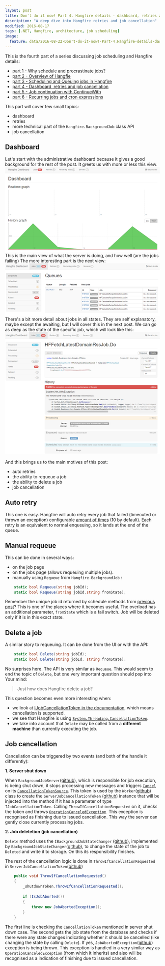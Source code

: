 ```yaml
---
layout: post
title: Don't do it now! Part 4. Hangfire details - dashboard, retries and job cancellation 
description: "A deep dive into Hangfire retries and job cancellation"
modified: 2016-08-17
tags: [.NET, Hangfire, architecture, job scheduling]
image:
  feature: data/2016-08-22-Don't-do-it-now!-Part-4.Hangfire-details-dashboard,retries-and-job-cancellation/logo.png
---
```


This is the fourth part of a series discussing job scheduling and Hangfire details:

- [part 1 - Why schedule and procrastinate jobs?](/Don't-do-it)
- [part 2 - Overview of Hangfie](/Don't-do-it-now!-Part-2.-Background-tasks,-job-queuing-and-scheduling-with-Hangfire/)
- [part 3 - Scheduling and Queuing jobs in Hangfire](/Don't-do-it-now!-Part-3.-Hangfire-details-jobs/)
- [part 4 - Dashboard, retries and job cancellation](/Don't-do-it-now!-Part-4.-Hangfire-details-dashboard,-retries-and-job-cancellation/)
- [part 5 - Job continuation with ContinueWith](/Don't-do-it-now!-Part-5.-Hangfire-job-continuation,-ContinueWith/)
- [part 6 - Recurring jobs and cron expressions](/Don't-do-it-now!-Part-6.-Hangfire-recurring-jobs/)

This part will cover few small topics:

- dashboard
- retries 
- more technical part of the `Hangfire.BackgroundJob` class API
- job cancellation

## Dashboard
Let's start with the administrative dashboard because it gives a good background for the rest of the post.
It greets us with more or less this view:
![dashboard Main](/data/2016-08-22-Don't-do-it-now!-Part-4.Hangfire-details-dashboard,retries-and-job-cancellation/dashboard_main.png)
This is the main view of what the server is doing, and how well (are the jobs failing)
The more interesting part is the next view:
![dashboard Main](/data/2016-08-22-Don't-do-it-now!-Part-4.Hangfire-details-dashboard,retries-and-job-cancellation/dashboard_jobs.png)
There's a bit more detail about jobs in all states. They are self explanatory, maybe except the awaiting, but I will cover this in the next post.
We can go as deep as the state of the specific job, which will look like this:
![dashboard Main](/data/2016-08-22-Don't-do-it-now!-Part-4.Hangfire-details-dashboard,retries-and-job-cancellation/dashboard_failedJob.png)

And this brings us to the main motives of this post:

- auto retries
- the ability to requeue a job
- the ability to delete a job
- job cancellation

## Auto retry
This one is easy. Hangfire will auto retry every job that failed (timeouted or thrown an exception) configurable [amount of times](http://docs.hangfire.io/en/latest/background-processing/dealing-with-exceptions.html) (10 by default). Each retry is an equivalent to normal enqueuing, so it lands at the end of the queue.

## Manual requeue
This can be done in several ways:

- on the job page
- on the jobs page (allows requeuing multiple jobs).
- manually using `Requeue` from `Hangfire.BackgroundJob` :

```csharp
    static bool Requeue(string jobId);
    static bool Requeue(string jobId,string fromState);
```
Remember the unique job id returned by schedule methods from [previous post](/Don't-do-it-now!-Part-3.-Hangfire-details-jobs/)? This is one of the places where it becomes useful. The overload has an additional parameter, `fromState` which is a fail switch. Job will be deleted only if it is in this exact state.

## Delete a job
A similar story to requeuing. It can be done from the UI or with the API:

```csharp
    static bool Delete(string jobId);
    static bool Delete(string jobId, string fromState);
```

No surprises here. The API is very similar as `Requeue`.
This would seem to end the topic of `Delete`, but one very important question should pop into Your mind:

> Just how does Hangfire delete a job? 

This question becomes even more interesting when:

- we look at [IJobCancellationToken in the documentation](http://docs.hangfire.io/en/latest/background-methods/using-cancellation-tokens.html), which means cancellation is supported.
- we see that Hangfire is using [`System.Threading.CancellationToken`](https://msdn.microsoft.com/en-us/library/system.threading.cancellationtoken).
- we take into account that `Delate` may be called from a **different machine** than currently executing the job.

## Job cancellation

Cancellation can be triggered by two events (and both of the handle it differently):

**1. Server shut down** 

When `BackgroundJobServer`([github](https://github.com/HangfireIO/Hangfire/blob/master/src/Hangfire.Core/Server/BackgroundProcessingServer.cs)), which is responsible for job execution, is being shut down, it stops processing new messages and triggers [`Cancel`](https://msdn.microsoft.com/en-us/library/dd321955(v=vs.110).aspx) on its [`CancellationTokenSource`](https://msdn.microsoft.com/en-us/library/system.threading.cancellationtokensource%28v=vs.110%29.aspx?f=255&MSPPError=-2147217396). This token is used by the `Worker`([github](https://github.com/HangfireIO/Hangfire/blob/master/src/Hangfire.Core/Server/Worker.cs))  class to create the `ServerJobCancellationToken` ([github](https://github.com/HangfireIO/Hangfire/blob/master/src/Hangfire.Core/ServerJobCancellationToken.cs)) instance that will be injected into the method if it has a parameter of type `IJobCancellationToken`. Calling `ThrowIfCancellationRequested` on it, checks the token and throws [`OperationCanceledException`](https://msdn.microsoft.com/en-us/library/system.operationcanceledexception(v=vs.110).aspx). This exception is recognised as finishing due to issued cancellation. This way the server can gently close currently processing jobs.

**2. Job deletetion (job cancellation)**

`Delete` method uses the `IBackgroundJobStateChanger` ([github](https://github.com/HangfireIO/Hangfire/blob/master/src/Hangfire.Core/States/IBackgroundJobStateChanger.cs)), implemented by `BackgroundJobStateChanger`([github](https://github.com/HangfireIO/Hangfire/blob/master/src/Hangfire.Core/States/BackgroundJobStateChanger.cs)), to change the state of the job to `Deleted` and write it to storage. On this its responsibility finishes.
	
The rest of the cancellation logic is done in `ThrowIfCancellationRequested` in `ServerJobCancellationToken`([github](https://github.com/HangfireIO/Hangfire/blob/master/src/Hangfire.Core/ServerJobCancellationToken.cs))

 
```csharp
	public void ThrowIfCancellationRequested()
	{
	    _shutdownToken.ThrowIfCancellationRequested();
	
	    if (IsJobAborted())
	    {
	        throw new JobAbortedException();
	    }
	}
```

The first line is checking the `CancellationToken` mentioned in server shut down case. The second gets the job state from the database and checks if there were any state changes indicating whether it should be cancelled (like changing the state by calling `Delete`). If yes, `JobAbortedException`([github](https://github.com/HangfireIO/Hangfire/blob/master/src/Hangfire.Core/Server/JobAbortedException.cs)) exception is being thrown. This exception is handled in a very similar way as `OperationCanceledException` (from which it inherits) and also will be recognised as a indication of finishing due to issued cancellation.